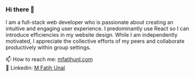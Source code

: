 ### Hi there 👋

I am a full-stack web developer who is passionate about creating an intuitive and engaging user experience. I predominantly use React so I can introduce efficiencies in my website design. While I am independently motivated, I appreciate the collective efforts of my peers and collaborate productively within group settings. 

📫 How to reach me: [mfatihunl.com](https://mfatihunal.com/) \
🔗 Linkedin: [M Fatih Unal](https://www.linkedin.com/in/munal92/)
